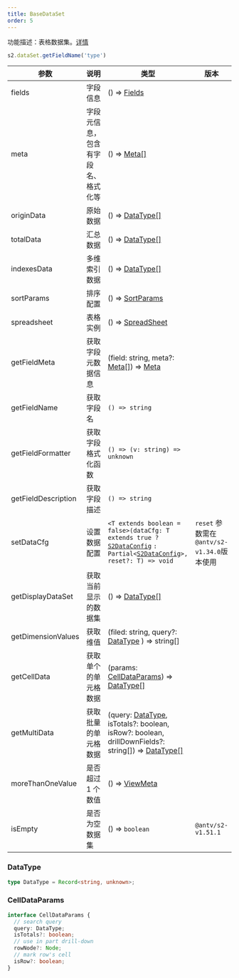 ```yaml
---
title: BaseDataSet
order: 5
---
```


功能描述：表格数据集。[详情](https://github.com/antvis/S2/blob/master/packages/s2-core/src/data-set/pivot-data-set.ts)

```ts
s2.dataSet.getFieldName('type')
```

| 参数                | 说明                               | 类型                                                         | 版本                                        |
| ------------------- | ---------------------------------- | ------------------------------------------------------------ | ------------------------------------------- |
| fields              | 字段信息                           | () => [Fields](/docs/api/general/S2DataConfig#fields)     |                                             |
| meta                | 字段元信息，包含有字段名、格式化等 | () => [Meta[]](/docs/api/general/S2DataConfig#meta)       |                                             |
| originData          | 原始数据                           | () => [DataType[]](#datatype)                                |                                             |
| totalData           | 汇总数据                           | () => [DataType[]](#datatype)                                |                                             |
| indexesData         | 多维索引数据                       | () => [DataType[]](#datatype)                                |                                             |
| sortParams          | 排序配置                           | () => [SortParams](/docs/api/general/S2DataConfig#sortparams) |                                             |
| spreadsheet         | 表格实例                           | () => [SpreadSheet](/docs/api/basic-class/spreadsheet)    |                                             |
| getFieldMeta        | 获取字段元数据信息                 | (field: string, meta?: [Meta[]](/docs/api/general/S2DataConfig#meta)) => [Meta](/docs/api/general/S2DataConfig#meta) |                                             |
| getFieldName        | 获取字段名                         | `() => string`                                               |                                             |
| getFieldFormatter   | 获取字段格式化函数                 | `() => (v: string) => unknown`                               |                                             |
| getFieldDescription | 获取字段描述                       | `() => string`                                               |                                             |
| setDataCfg          | 设置数据配置                       | `<T extends boolean = false>(dataCfg: T extends true ?` [`S2DataConfig`](/docs/api/general/S2DataConfig) `: Partial<`[`S2DataConfig`](/docs/api/general/S2DataConfig)`>, reset?: T) => void` | `reset` 参数需在 `@antv/s2-v1.34.0`版本使用 |
| getDisplayDataSet   | 获取当前显示的数据集               | () => [DataType[]](#datatype)                                |                                             |
| getDimensionValues  | 获取维值                           | (filed: string, query?: [DataType](#datatype) ) => string[]  |                                             |
| getCellData         | 获取单个的单元格数据               | (params: [CellDataParams](#celldataparams)) => [DataType[]](#datatype) |                                             |
| getMultiData        | 获取批量的单元格数据               | (query: [DataType](#datatype), isTotals?: boolean, isRow?: boolean, drillDownFields?: string[]) => [DataType[]](#datatype) |                                             |
| moreThanOneValue    | 是否超过 1 个数值                  | () => [ViewMeta](#viewmeta)                                  |                                             |
| isEmpty    | 是否为空数据集                 | () => `boolean`                                 |      `@antv/s2-v1.51.1`                                       |

### DataType

```ts
type DataType = Record<string, unknown>;
```

### CellDataParams

```ts
interface CellDataParams {
  // search query
  query: DataType;
  isTotals?: boolean;
  // use in part drill-down
  rowNode?: Node;
  // mark row's cell
  isRow?: boolean;
}
```
